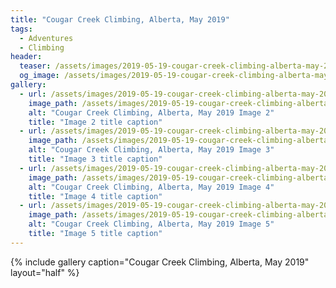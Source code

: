 ```yaml
---
title: "Cougar Creek Climbing, Alberta, May 2019"
tags:
  - Adventures
  - Climbing
header:
  teaser: /assets/images/2019-05-19-cougar-creek-climbing-alberta-may-2019/img03.png
  og_image: /assets/images/2019-05-19-cougar-creek-climbing-alberta-may-2019/img03.png
gallery:
  - url: /assets/images/2019-05-19-cougar-creek-climbing-alberta-may-2019/img02.png
    image_path: /assets/images/2019-05-19-cougar-creek-climbing-alberta-may-2019/img02.png
    alt: "Cougar Creek Climbing, Alberta, May 2019 Image 2"
    title: "Image 2 title caption"
  - url: /assets/images/2019-05-19-cougar-creek-climbing-alberta-may-2019/img03.png
    image_path: /assets/images/2019-05-19-cougar-creek-climbing-alberta-may-2019/img03.png
    alt: "Cougar Creek Climbing, Alberta, May 2019 Image 3"
    title: "Image 3 title caption"
  - url: /assets/images/2019-05-19-cougar-creek-climbing-alberta-may-2019/img04.png
    image_path: /assets/images/2019-05-19-cougar-creek-climbing-alberta-may-2019/img04.png
    alt: "Cougar Creek Climbing, Alberta, May 2019 Image 4"
    title: "Image 4 title caption"
  - url: /assets/images/2019-05-19-cougar-creek-climbing-alberta-may-2019/img05.png
    image_path: /assets/images/2019-05-19-cougar-creek-climbing-alberta-may-2019/img05.png
    alt: "Cougar Creek Climbing, Alberta, May 2019 Image 5"
    title: "Image 5 title caption"
---
```


{% include gallery caption="Cougar Creek Climbing, Alberta, May 2019" layout="half" %}
